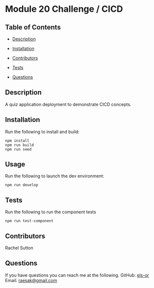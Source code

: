 # Module 20 Challenge / CICD

## Table of Contents

- [Description](#description)
- [Installation](#installation)
- [Contributors](#contributors)
- [Tests](#tests)

- [Questions](#questions)

## Description

A quiz application deployment to demonstrate CICD concepts.

## Installation

Run the following to install and build:

```
npm install
npm run build
npm run seed
```

## Usage

Run the following to launch the dev environment:

```
npm run develop
```

## Tests

Run the following to run the component tests

```
npm run test-component
```

## Contributors

Rachel Sutton

## Questions

If you have questions you can reach me at the following.
GitHub: [els-or](https://wwww.github.com/els-or)
Email: raesak@gmail.com
